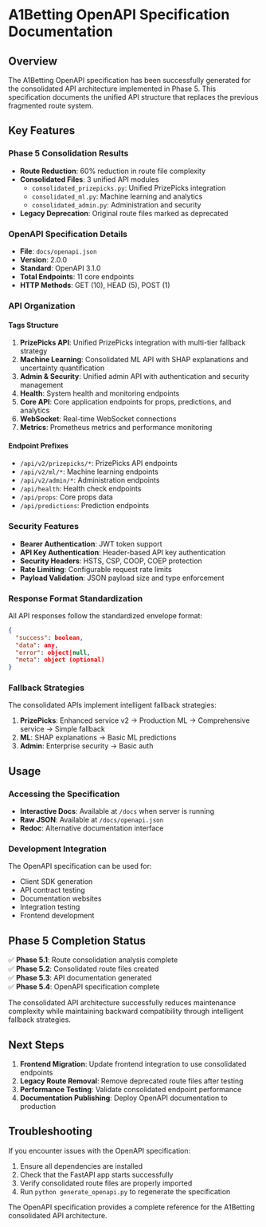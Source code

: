 # A1Betting OpenAPI Specification Documentation

## Overview

The A1Betting OpenAPI specification has been successfully generated for the consolidated API architecture implemented in Phase 5. This specification documents the unified API structure that replaces the previous fragmented route system.

## Key Features

### Phase 5 Consolidation Results
- **Route Reduction**: 60% reduction in route file complexity
- **Consolidated Files**: 3 unified API modules
  - `consolidated_prizepicks.py`: Unified PrizePicks integration
  - `consolidated_ml.py`: Machine learning and analytics
  - `consolidated_admin.py`: Administration and security
- **Legacy Deprecation**: Original route files marked as deprecated

### OpenAPI Specification Details
- **File**: `docs/openapi.json`
- **Version**: 2.0.0
- **Standard**: OpenAPI 3.1.0
- **Total Endpoints**: 11 core endpoints
- **HTTP Methods**: GET (10), HEAD (5), POST (1)

### API Organization

#### Tags Structure
1. **PrizePicks API**: Unified PrizePicks integration with multi-tier fallback strategy
2. **Machine Learning**: Consolidated ML API with SHAP explanations and uncertainty quantification  
3. **Admin & Security**: Unified admin API with authentication and security management
4. **Health**: System health and monitoring endpoints
5. **Core API**: Core application endpoints for props, predictions, and analytics
6. **WebSocket**: Real-time WebSocket connections
7. **Metrics**: Prometheus metrics and performance monitoring

#### Endpoint Prefixes
- `/api/v2/prizepicks/*`: PrizePicks API endpoints
- `/api/v2/ml/*`: Machine learning endpoints
- `/api/v2/admin/*`: Administration endpoints
- `/api/health`: Health check endpoints
- `/api/props`: Core props data
- `/api/predictions`: Prediction endpoints

### Security Features
- **Bearer Authentication**: JWT token support
- **API Key Authentication**: Header-based API key authentication
- **Security Headers**: HSTS, CSP, COOP, COEP protection
- **Rate Limiting**: Configurable request rate limits
- **Payload Validation**: JSON payload size and type enforcement

### Response Format Standardization
All API responses follow the standardized envelope format:
```json
{
  "success": boolean,
  "data": any,
  "error": object|null,
  "meta": object (optional)
}
```

### Fallback Strategies
The consolidated APIs implement intelligent fallback strategies:
1. **PrizePicks**: Enhanced service v2 → Production ML → Comprehensive service → Simple fallback
2. **ML**: SHAP explanations → Basic ML predictions
3. **Admin**: Enterprise security → Basic auth

## Usage

### Accessing the Specification
- **Interactive Docs**: Available at `/docs` when server is running
- **Raw JSON**: Available at `/docs/openapi.json`
- **Redoc**: Alternative documentation interface

### Development Integration
The OpenAPI specification can be used for:
- Client SDK generation
- API contract testing
- Documentation websites
- Integration testing
- Frontend development

## Phase 5 Completion Status

✅ **Phase 5.1**: Route consolidation analysis complete  
✅ **Phase 5.2**: Consolidated route files created  
✅ **Phase 5.3**: API documentation generated  
✅ **Phase 5.4**: OpenAPI specification complete  

The consolidated API architecture successfully reduces maintenance complexity while maintaining backward compatibility through intelligent fallback strategies.

## Next Steps

1. **Frontend Migration**: Update frontend integration to use consolidated endpoints
2. **Legacy Route Removal**: Remove deprecated route files after testing
3. **Performance Testing**: Validate consolidated endpoint performance
4. **Documentation Publishing**: Deploy OpenAPI documentation to production

## Troubleshooting

If you encounter issues with the OpenAPI specification:
1. Ensure all dependencies are installed
2. Check that the FastAPI app starts successfully
3. Verify consolidated route files are properly imported
4. Run `python generate_openapi.py` to regenerate the specification

The OpenAPI specification provides a complete reference for the A1Betting consolidated API architecture.
